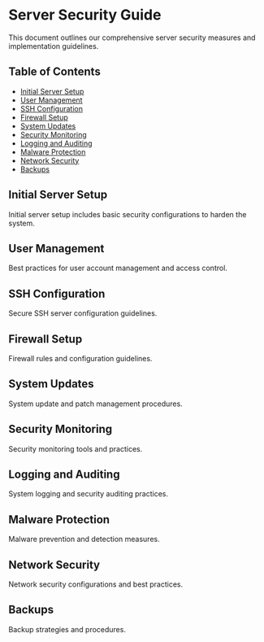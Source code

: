 # Server Security Guide

This document outlines our comprehensive server security measures and implementation guidelines.

## Table of Contents

- [Initial Server Setup](#initial-server-setup)
- [User Management](#user-management)
- [SSH Configuration](#ssh-configuration)
- [Firewall Setup](#firewall-setup)
- [System Updates](#system-updates)
- [Security Monitoring](#security-monitoring)
- [Logging and Auditing](#logging-and-auditing)
- [Malware Protection](#malware-protection)
- [Network Security](#network-security)
- [Backups](#backups)

## Initial Server Setup

Initial server setup includes basic security configurations to harden the system.

## User Management

Best practices for user account management and access control.

## SSH Configuration

Secure SSH server configuration guidelines.

## Firewall Setup

Firewall rules and configuration guidelines.

## System Updates

System update and patch management procedures.

## Security Monitoring

Security monitoring tools and practices.

## Logging and Auditing

System logging and security auditing practices.

## Malware Protection

Malware prevention and detection measures.

## Network Security

Network security configurations and best practices.

## Backups

Backup strategies and procedures.
